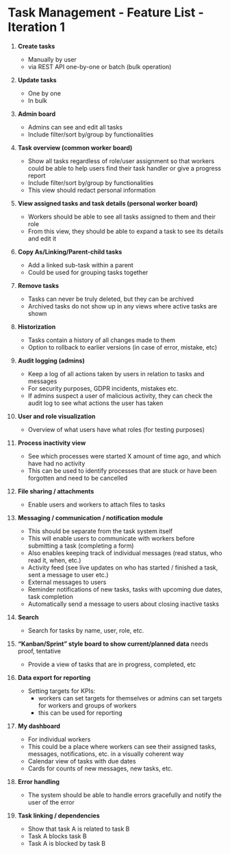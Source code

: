 # Task Management - Feature List - Iteration 1

1. **Create tasks**
    - Manually by user  
    - via REST API one-by-one or batch (bulk operation)

2. **Update tasks**
    - One by one
    - In bulk

3. **Admin board**
    - Admins can see and edit all tasks
    - Include filter/sort by/group by functionalities

4. **Task overview (common worker board)**
    - Show all tasks regardless of role/user assignment so that workers could be able to help users find their task handler or give a progress report
    - Include filter/sort by/group by functionalities
    - This view should redact personal information

5. **View assigned tasks and task details (personal worker board)**
    - Workers should be able to see all tasks assigned to them and their role
    - From this view, they should be able to expand a task to see its details and edit it

6. **Copy As/Linking/Parent-child tasks**
    - Add a linked sub-task within a parent
    - Could be used for grouping tasks together

7. **Remove tasks**
    - Tasks can never be truly deleted, but they can be archived
    - Archived tasks do not show up in any views where active tasks are shown

8. **Historization**
    - Tasks contain a history of all changes made to them
    - Option to rollback to earlier versions (in case of error, mistake, etc)

9. **Audit logging (admins)**
    - Keep a log of all actions taken by users in relation to tasks and messages
    - For security purposes, GDPR incidents, mistakes etc.
    - If admins suspect a user of malicious activity, they can check the audit log to see what actions the user has taken

10. **User and role visualization**
    - Overview of what users have what roles (for testing purposes)

11. **Process inactivity view**
    - See which processes were started X amount of time ago, and which have had no activity
    - This can be used to identify processes that are stuck or have been forgotten and need to be cancelled

12. **File sharing / attachments**
    - Enable users and workers to attach files to tasks

13. **Messaging / communication / notification module**
    - This should be separate from the task system itself
    - This will enable users to communicate with workers before submitting a task (completing a form)
    - Also enables keeping track of individual messages (read status, who read it, when, etc.)
    - Activity feed (see live updates on who has started / finished a task, sent a message to user etc.)
    - External messages to users
    - Reminder notifications of new tasks, tasks with upcoming due dates, task completion
    - Automatically send a message to users about closing inactive tasks

14. **Search**
    - Search for tasks by name, user, role, etc.

15. **“Kanban/Sprint” style board to show current/planned data** needs proof, tentative
    - Provide a view of tasks that are in progress, completed, etc

16. **Data export for reporting**
    - Setting targets for KPIs:
      - workers can set targets for themselves or admins can set targets for workers and groups of workers
      - this can be used for reporting

17. **My dashboard** 
    - For individual workers
    - This could be a place where workers can see their assigned tasks, messages, notifications, etc. in a visually coherent way
    - Calendar view of tasks with due dates
    - Cards for counts of new messages, new tasks, etc.

18. **Error handling**
    - The system should be able to handle errors gracefully and notify the user of the error

19. **Task linking / dependencies**
    - Show that task A is related to task B
    - Task A blocks task B
    - Task A is blocked by task B
